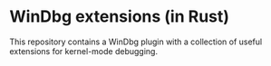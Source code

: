 # WinDbg extensions (in Rust)
This repository contains a WinDbg plugin with a collection of useful extensions for kernel-mode debugging.

